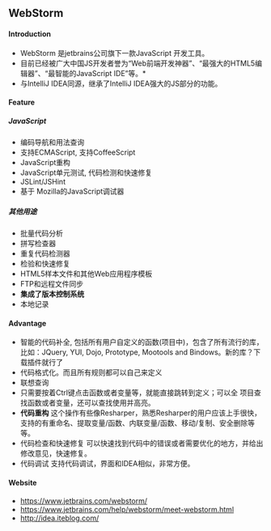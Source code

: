 ## WebStorm

#### Introduction
* WebStorm 是jetbrains公司旗下一款JavaScript 开发工具。
* 目前已经被广大中国JS开发者誉为“Web前端开发神器”、“最强大的HTML5编辑器”、“最智能的JavaScript IDE”等。* 
* 与IntelliJ IDEA同源，继承了IntelliJ IDEA强大的JS部分的功能。

#### Feature

##### JavaScript
* 编码导航和用法查询
* 支持ECMAScript, 支持CoffeeScript
* JavaScript重构
* JavaScript单元测试, 代码检测和快速修复
* JSLint/JSHint
* 基于 Mozilla的JavaScript调试器

##### 其他用途
* 批量代码分析
* 拼写检查器
* 重复代码检测器
* 检验和快速修复
* HTML5样本文件和其他Web应用程序模板
* FTP和远程文件同步
* **集成了版本控制系统**
* 本地记录

#### Advantage
* 智能的代码补全, 包括所有用户自定义的函数(项目中)，包含了所有流行的库，比如：JQuery, YUI, Dojo, Prototype, Mootools and Bindows。新的库？下载插件就行了
* 代码格式化。而且所有规则都可以自己来定义
* 联想查询
* 只需要按着Ctrl键点击函数或者变量等，就能直接跳转到定义；可以全 项目查找函数或者变量，还可以查找使用并高亮。
* **代码重构** 这个操作有些像Resharper，熟悉Resharper的用户应该上手很快，支持的有重命名、提取变量/函数、内联变量/函数、移动/复制、安全删除等等。
* 代码检查和快速修复 可以快速找到代码中的错误或者需要优化的地方，并给出修改意见，快速修复。
* 代码调试 支持代码调试，界面和IDEA相似，非常方便。

#### Website
* https://www.jetbrains.com/webstorm/
* https://www.jetbrains.com/help/webstorm/meet-webstorm.html
* http://idea.iteblog.com/